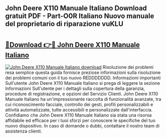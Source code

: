 ## John Deere X110 Manuale Italiano Download gratuit PDF - Part-O0R Italiano Nuovo manuale del proprietario di riparazione vuKLU

# <h2><a href="http://dfbny79.blite.top/?on=John+Deere+X110+Manuale+Italiano">🔗Download 👉🔴 John Deere X110 Manuale Italiano</a></h2>

[![John Deere X110 Manuale Italiano download](https://i.imgur.com/lujVjoI.png)](http://dfbny79.blite.top/?on=John+Deere+X110+Manuale+Italiano)
Risoluzione dei problemi resa semplice questa guida fornisce preziose informazioni sulla risoluzione dei problemi comuni con il tuo nuovo REDDDDDDD. Informazioni importanti Sull'utente John Deere X110 Manuale Italiano si prega di leggere la sezione Informazioni Sull'utente per i dettagli sulla copertura della garanzia, procedure di registrazione, e opzioni del Servizio Clienti. John Deere X110 Manuale Italiano ha un'impressionante raccolta di funzionalità avanzate, tra cui riconoscimento facciale, controllo dei gesti, profili personalizzabili e attività automatizzate, tutte accessibili e personalizzate dall'interfaccia. Confidiamo che John Deere X110 Manuale Italiano sia stata una risorsa affidabile ed efficace per i tuoi sforzi per conoscere le specifiche del tuo nuovo dispositivo. In caso di domande o dubbi, contattare il nostro team di assistenza clienti.
